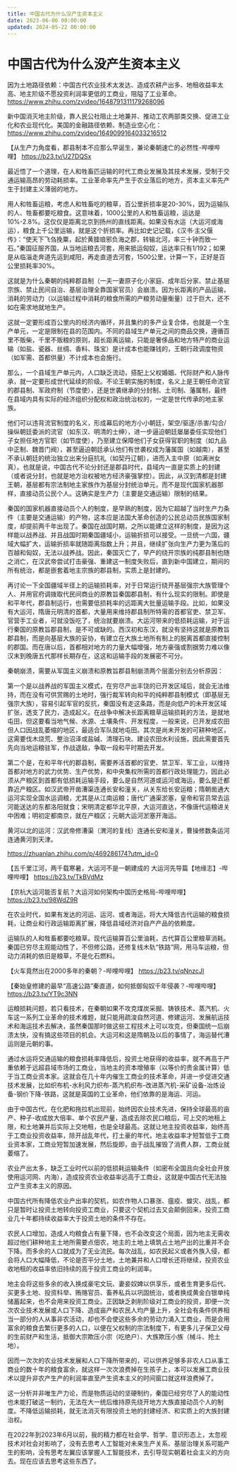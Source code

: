 ```yaml
---
title: 中国古代为什么没产生资本主义
date: 2023-06-06 00:00:00
updated: 2024-05-22 00:00:00
---
```


# 中国古代为什么没产生资本主义

因为土地路径依赖：中国古代农业技术太发达、造成农耕产出多、地租收益率太高、地主阶级不愿投资利润率更低的工商业，阻隘了工业革命。https://www.zhihu.com/zvideo/1648791311179268096

新中国消灭地主阶级，靠人民公社阻止土地兼并、推动工农两部类交换、促进工业化和农业现代化。美国的金融路径依赖、制造业空心化：https://www.zhihu.com/zvideo/1649099164033216512

【从生产力角度看，郡县制本不应那么早诞生，兼论秦朝速亡的必然性-哔哩哔哩】 https://b23.tv/U27DQSx

最近悟了一个道理，在人和牲畜匹运输的时代工商业发展及其技术发展，受制于交通运输高昂的劳动耗损率。工业革命率先产生于农业落后的地方，资本主义率先产生于封建主义薄弱的地方。

用人和牲畜运粮，考虑人和牲畜吃的粮草，百公里折损率是20-30%，因为运输队的人、牲畜都要吃粮食。这意味着，1000公里的人和牲畜运粮，运达是10%-2.8%。这仅仅是距离北京到扬州的直线距离。如果没有水运（大运河或海运），粮食上千公里运输，就是这个折损率。再比如史记记载，《汉书·主父偃传》：“使天下飞刍挽粟，起於黄腄琅邪负海之郡，转输北河，率三十钟而致一石。”秦国征服齐国，从当地运粮去河套，用来抵运匈奴，运达率只有1/192；如果是从临淄走奔道先运到咸阳，再走直道去河套，1500公里，计算一下，正好是百公里损耗率30%。

这就是为什么秦朝的纯粹郡县制（一夫一妻原子化小家庭、成年后分家、禁止基层宗族、禁止民间自治、基层治理全靠国家官员）会崩溃。因为长距离的产品运输，消耗的劳动力（以运输过程中消耗的粮食所需的产粮劳动量衡量）过于巨大，还不如在需求地就地生产。

这就一定要形成百公里内的经济内循环，并且集约的多产业复合体，也就是一个生产单元，一定是限制在县的范围内。不同的县域生产单元之间的商品交换，遵循百里不贩柴，千里不贩粮的原则，超长距离运输，只能是奢侈品和地方特产的商业运输（如盐、瓷器、丝绸、香料、珠宝）是计成本也能赚钱的，王朝行政调度物资（如军需、首都供量）不计成本也会施行。

那么，一个县域生产单元内，人口缺乏流动，搭配上父权婚姻、代际财产和人脉传承，就一定要形成世代延续的阶级。不论王朝实施的制度，名义上是王朝任命流官的郡县制、军政府制（节度使），还是世袭继承的分封制、土司制、藩属制，最终在县域内具有实际的经济组织分配权和政治统治权的，一定是世代传承的地主家族。

他们可以违背流官制度的名义，形成幕后的地方小小朝廷，架空/驱逐/杀害/勾合/操纵朝廷委派的流官（如东汉、明清的士绅），进一步逼迫朝廷屡屡委任实现他们子女担任地方官职（如节度使），乃至建立保障他们子女获得官职的制度（如九品中正制、魏晋门阀），甚至逼迫朝廷承认他们有世袭权成为藩属国（如越南），甚至不承认朝廷的统治独立出来分庭抗礼（如契丹辽朝），进而入主中原（如满洲女真）。也就是说，中国古代不论分封还是郡县时代，县域内一直是实质上的封建（或者说分封，也就是地方治权被地方经济豪强掌控）。因此，从汉到清都是封建王朝，基层都有宗法制地主家族作为基层分封统治单元，而不是现代国家机器那样，直接动员公民个人。这确实是生产力（主要是交通运输）限制的结果。

秦国的国家机器直接动员个人的制度，是早熟的制度，因为它超越了当时生产力条件（主要是交通运输）的产物，这本应是法国大革命创造的公民总动员民族国家制度，却提前两千年出现了。秦国在战国时期，之所以能建立这样的制度，是因为这样能以战养战、并且战国时期秦国疆域小，运输折损可以接受。一旦统一六国，疆域大幅扩大，运输折损率就随距离指数上升；并且，继续扩张向生产力更为落后的百越和匈奴，无法以战养战。因此，秦国灭亡了，早产的绕开宗族的纯郡县制也随之消亡，在汉武帝尝试打击豪强、重建这一制度失败后，直到新中国建立，期间的所有统治，都是嵌套着地主宗族的郡县制，实质上是封建的。

再讨论一下全国疆域半径上的运输损耗率，对于日常运行绕开基层强宗大族管理个人、并用官府调拨取代民间商业的原教旨秦国郡县制，有什么现实的限制。即使是和平年代，郡县制运行，也需要低损耗率的远距离大批量运输手段。比如，如果没有大运河，隋唐元明清的首都，大量用来维持郡县制所特需的首都官吏、禁卫军、官营手工业者，可就没饭吃了，统治就要崩溃。大运河带来的低损耗运输，对于运行秦国的原教旨郡县制，是不可或缺的。西汉初和东汉，就没有坚持这就是原教旨郡县制，而是向基层大族的妥协，有建立在大族土地所有制上的脱离首都直接控制的郡国。而在唐以后，首都相对地方的力量大幅增强，地方豪强或割据势力难以像汉末到晚唐五代那样长期存在，这这和运输手段的发展密不可分。

秦朝崩溃，需要从军国主义崩溃和原教旨郡县制崩溃两个层面分别去分析原因：

第一个是以战养战的军国主义模式，在穷尽产出丰饶的已开发区域后，就会无法维持，而在没有可供赏赐的土地时，强行裁军转向和平的纯粹郡县制模式（即基层无强宗大族），容易引起军官的反抗，秦国没有走这条路，而是向低产的未开发区域扩张，透支了民力，造成起义。在战争中解决长距离粮草运输损耗的方法，是就地屯田，但这要看当地气候、水源、土壤条件、开发程度，一般来说，已开发成农田但人口因战乱萎缩的地区，最适合军队就地屯田。其次是尚未开发的可耕种地区，这需要伐木烧荒、整治沼泽或盐碱、清理石块、建设农田水利设施，因此需要首先先向当地运粮驻军，作战退敌，争取一段和平时期去开发。

第二个是，在和平年代的郡县制，需要养活首都的官吏、禁卫军、军工业，以维持首都对地方的武力优势、生产优势，和中央集权所需的首都行政处理能力，因此必须从产粮区到首都有低损耗运输手段，要么是自然河道或运河或海运，要么是迁都靠近产粮区。如汉武帝开凿漕渠连通长安和潼关，从关东给长安运粮；隋朝凿通大运河实现全国水运调粮，尤其是从江南运粮；唐代广通渠淤塞，皇帝和官员常去运河能送达的东都洛阳就食；宋明清定都华北平原，大运河直达，不像唐代运粮进关中困难；明初定都南京，就在产粮区；元朝大运河淤塞开海运。

黄河以北的运河：汉武帝修漕渠（渭河的复线）连通长安和潼关，曹操修数条运河连通黄河到天津。

https://zhuanlan.zhihu.com/p/469286174?utm_id=0

【五千里江河，两千载寒暑，大运河不是一朝建成的 大运河先导篇【地缘志】-哔哩哔哩】 https://b23.tv/TkBVdMz

【京杭大运河能否复航？大运河如何架构中国历史格局-哔哩哔哩】 https://b23.tv/98WdZ9R

在农业时代，如果有发达的河运、运河、或者海运，将大大降低古代运输的粮食损耗，让商业和行政运输距离扩展，降低县域经济对自产产品的依赖度。

运输队的人和牲畜都要吃粮草。现代运输算百公里油耗，古代算百公里粮草消耗。秦国已穷尽主观能动性了，不但修公路，还修复线木轨“铁路”网，用马车运粮，但动力消耗的依旧是粮草，不是化石燃料。

【火车竟然出在2000多年的秦朝？-哔哩哔哩】 https://b23.tv/qNnzcJI

【秦始皇修建的最早“高速公路”秦直道，如何抵御匈奴千年侵袭？-哔哩哔哩】 https://b23.tv/YT9c3NN

运粮损耗问题，若只看技术，在秦朝如果不攻克煤炭采掘、铸铁技术、蒸汽机、火车这一系列工业革命的技术难题，就只能用疏浚自然河道、修建运河、发展航运技术和海运技术去解决，虽然秦国那时做这些工程技术上可以攻克，但秦国统一后崩溃太快，没有搞这些项目的机会。大运河和这是隋朝及以后的事情了，海运替代漕运则是元朝的事。

通过水运将交通运输的粮食损耗率降低后，投资土地获得的收益率，就不再高于严重依赖于远超县域市场的工商业，当地主的资本增殖率（以等价的贵金属计算）低于当工商业资本家。这就会在几十年内催生工商业的技术革命，并进一步促进交通技术发展，比如织布机-水利风力织布-蒸汽机织布-改进蒸汽机-采矿设备-冶炼设备-钢价下降-铁路，这就是英国的工业革命，他们依靠的是海运、河运。

由于中国古代，在化肥和拖拉机出现前，始终因农业技术先进，保持全球最高的亩产、种子-收成放大倍率、单个农民产量，造成去除农民口粮后，可上交的地租上限，和土地兼并后实际上交地租，也是全球最高。这就让地主投资收益率，始终高于工商业投资收益率，除开战乱年代，打土豪的年代，地主收益率才短暂低于工商业资本家，工商业短暂加速发展，然后旋即，由于战乱摧毁了消费人群，工商业就萎缩了。

农业产出太多，缺乏工业时代以前的低损耗运输条件（如密布全国且向全社会开放使用运河网、内海），造成投资农业收益率远高于工商业，这就是中国古代无法独立产生资本主义的原因。

中国古代所有降低农业产出率的契机，如农作物人口暴涨、瘟疫、蝗灾、战乱，都只是暂时让投资土地转向投资工商业，只要这个契机过去又会颠倒回来，投资工商业几十年都持续收益率大于投资土地的条件不存在。

农民人口增加，造成人均粮食占有量下降，也不会改变这个局面，因为地主无需收超过他们耕种地主土地所需要点佃农，地主的土地上填筑占土地产出的比重并不会下降。而多余的人口就成为了无业流民。每次战乱，如农民起义或者外族入侵，都会将人口大幅降低，不论是否平分土地，土地兼并和人口增长还将继续，投资农业收地租的收益率依旧持续的高于投资工商业的利润率。

地主会将这些多余的收入换成豪宅文玩、妻妾奴婢以供享乐，或者生育更多后代、买更多土地、投资科举、贿赂官员、畜养私兵以巩固统治，或者换成黄金白银单纯储蓄起来，也不会用来投资工商业。正因缺乏剥削阶级对工商业的投资，即便一次次农业技术发展或人口下降、造成亩产和农民人均产量上升，全社会有条件供养相当一部分的人从事非农活动，却也不会使这些多余的劳动力涌入工商业，而是会用富余的粮食去繁衍更多的人口，以便在父权制的宗法制度下，有更多儿子保卫父母的生前财产和生活，抵御大宗欺压小宗（吃绝户）、大族欺压小族（械斗、抢土地）。

因而一次次的农业技术发展和人口下降所带来的，可以供养足够多非农人口从事工商业的数十年的粮食富余，就这样一次次浪费掉在生孩子上，本可以发展工商业技术以提升非农产生产的利润率直至产生资本主义的时间窗口就这样浪费掉了。

这一分析并非唯生产力论，而是物质运动的坚硬制约，秦国已经穷尽了人的能动性也未能打破这一制约，无法在大一统后维持原先绕开地方大族直接动员个人的制度。不降低运输损耗，就无法消灭有限投资土地的封建经济、和实质上的大族封建治权。

在2022年到2023年6月以前，我的精力都在社会学、哲学、意识形态上，太忽视技术对社会对影响了，没有去思考人工智能对未来生产关系、基层治理关系可能产生的影响，没有思考左翼应该掌握人工智能技术，去引导现实朝着社会主义的方向去。现在应该去思考这些东西了。

